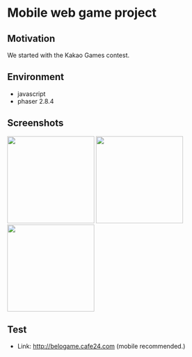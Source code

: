 # Mobile web game project

Motivation
-------------
We started with the Kakao Games contest.

Environment
--------------
* javascript
* phaser 2.8.4

Screenshots
--------------
<div>
<img width = "200" src="https://user-images.githubusercontent.com/11826472/42720296-aa12e7bc-875f-11e8-8b46-fc57f01a1721.PNG">
<img width = "200" src="https://user-images.githubusercontent.com/11826472/42720297-aa3ec7ec-875f-11e8-90a6-ec1db25a94d9.png">
<img width = "200" src="https://user-images.githubusercontent.com/11826472/42720298-aa6a8044-875f-11e8-8936-f71d649fed08.png">
</div>

Test
-------------
* Link: http://belogame.cafe24.com (mobile recommended.)
